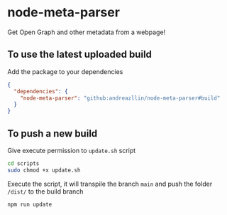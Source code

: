 # node-meta-parser

Get Open Graph and other metadata from a webpage!

## To use the latest uploaded build

Add the package to your dependencies

```json
{
  "dependencies": {
    "node-meta-parser": "github:andreazllin/node-meta-parser#build"
  }
}
```

## To push a new build

Give execute permission to `update.sh` script

```bash
cd scripts
sudo chmod +x update.sh
```

Execute the script, it will transpile the branch `main` and push the folder `/dist/` to the build branch

```bash
npm run update
```
